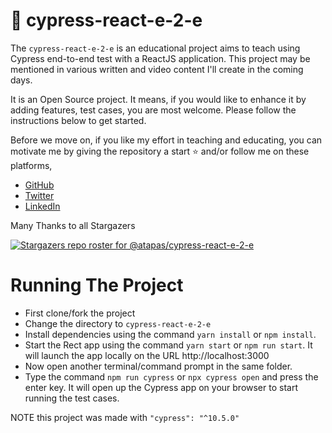 # 🧪 cypress-react-e-2-e

The `cypress-react-e-2-e` is an educational project aims to teach using Cypress end-to-end test with a ReactJS application. This project may be mentioned in various written and video content I'll create in the coming days.

It is an Open Source project. It means, if you would like to enhance it by adding features, test cases, you are most welcome. Please follow the instructions below to get started.

Before we move on, if you like my effort in teaching and educating, you can motivate me by giving the repository a start ⭐ and/or follow me on these platforms,

- [GitHub](https://github.com/atapas)
- [Twitter](https://twitter.com/tapasadhikary)
- [LinkedIn](https://www.linkedin.com/in/tapasadhikary/)

Many Thanks to all Stargazers

<a href="https://github.com/atapas/cypress-react-e-2-e/stargazers">
  <img src="https://git-lister.onrender.com/api/stars/atapas/cypress-react-e-2-e?limit=25" alt="Stargazers repo roster for @atapas/cypress-react-e-2-e" />
</a> 

# Running The Project

- First clone/fork the project
- Change the directory to `cypress-react-e-2-e`
- Install dependencies using the command `yarn install` or `npm install`.
- Start the Rect app using the command `yarn start` or `npm run start`. It will launch the app locally on the URL http://localhost:3000
- Now open another terminal/command prompt in the same folder.
- Type the command `npm run cypress` or `npx cypress open` and press the enter key. It will open up the Cypress app on your browser to start running the test cases.

NOTE this project was made with `"cypress": "^10.5.0"`

